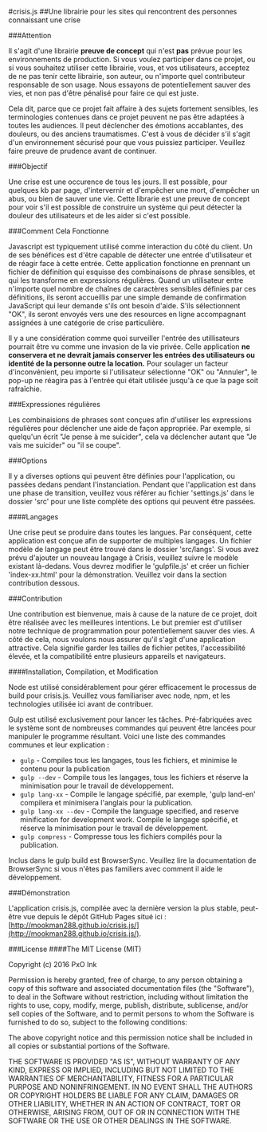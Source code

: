 #crisis.js
##Une librairie pour les sites qui rencontrent des personnes connaissant une crise

###Attention

Il s'agit d'une librairie **preuve de concept** qui n'est **pas** prévue pour les environnements de production. Si vous voulez 
participer dans ce projet, ou si vous souhaitez utiliser cette librairie, vous, et vos utilisateurs, acceptez de ne pas tenir
cette librairie, son auteur, ou n'importe quel contributeur responsable de son usage. Nous essayons de potentiellement sauver
des vies, et non pas d'être pénalisé pour faire ce qui est juste.

Cela dit, parce que ce projet fait affaire à des sujets fortement sensibles, les terminologies contenues dans ce projet peuvent
ne pas être adaptées à toutes les audiences. Il peut déclencher des émotions accablantes, des douleurs, ou des anciens traumatismes.
C'est à vous de décider s'il s'agit d'un environnement sécurisé pour que vous puissiez participer. Veuillez faire preuve de prudence
avant de continuer.

###Objectif

Une crise est une occurence de tous les jours. Il est possible, pour quelques kb par page, d'intervernir et d'empêcher une mort,
d'empêcher un abus, ou bien de sauver une vie. Cette librarie est une preuve de concept pour voir s'il est possible de construire
un système qui peut détecter la douleur des utilisateurs et de les aider si c'est possible.

###Comment Cela Fonctionne

Javascript est typiquement utilisé comme interaction du côté du client. Un de ses bénéfices est d'être capable de détecter une entrée
d'utilisateur et de réagir face à cette entrée. Cette application fonctionne en prennant un fichier de définition qui esquisse des
combinaisons de phrase sensibles, et qui les transforme en expressions régulières. Quand un utilisateur entre n'importe quel nombre 
de chaînes de caractères sensibles définies par ces définitions, ils seront accueillis par une simple demande de confirmation 
JavaScript qui leur demande s'ils ont besoin d'aide. S'ils sélectionnent "OK", ils seront envoyés vers une des resources en ligne
accompagnant assignées à une catégorie de crise particulière.

Il y a une considération comme quoi surveiller l'entrée des utillisateurs pourrait être vu comme une invasion de la vie privée. Celle
application **ne conservera et ne devrait jamais conserver les entrées des utilisateurs ou identité de la personne outre la location.**
Pour soulager un facteur d'inconvénient, peu importe si l'utilisateur sélectionne "OK" ou "Annuler", le pop-up ne réagira pas à 
l'entrée qui était utilisée jusqu'à ce que la page soit rafraîchie.

###Expressiones régulières

Les combinaisions de phrases sont conçues afin d'utiliser les expressions régulières pour déclencher une aide de façon appropriée.
Par exemple, si quelqu'un écrit "Je pense à me suicider", cela va déclencher autant que "Je vais me suicider" ou "il se coupe".

###Options

Il y a diverses options qui peuvent être définies pour l'application, ou passées dedans pendant l'instanciation. Pendant que
l'application est dans une phase de transition, veuillez vous référer au fichier 'settings.js' dans le dossier 'src' pour une 
liste complète des options qui peuvent être passées.

####Langages

Une crise peut se produire dans toutes les langues. Par conséquent, cette application est conçue afin de supporter de multiples 
langages. Un fichier modèle de langage peut être trouvé dans le dossier 'src/langs'. Si vous avez prévu d'ajouter un nouveau langage
à Crisis, veuillez suivre le modèle existant là-dedans. Vous devrez modifier le 'gulpfile.js' et créer un fichier 'index-xx.html' pour
la démonstration.
Veuillez voir dans la section contribution dessous.

###Contribution

Une contribution est bienvenue, mais à cause de la nature de ce projet, doit être réalisée avec les meilleures intentions. Le but
premier est d'utiliser notre technique de programmation pour potentiellement sauver des vies. A côté de cela, nous voulons nous
assurer qu'il s'agit d'une application attractive. Cela signifie garder les tailles de fichier petites, l'accessibilité élevée,
et la compatibilité entre plusieurs appareils et navigateurs.

####Installation, Compilation, et Modification

Node est utilisé considérablement pour gérer efficacement le processus de build pour crisis.js. Veuillez vous familiariser avec node, 
npm, et les technologies utilisée ici avant de contribuer.

Gulp est utilisé exclusivement pour lancer les tâches. Pré-fabriquées avec le système sont de nombreuses commandes qui peuvent être
lancées pour manipuler le programme résultant. Voici une liste des commandes communes et leur explication :

* `gulp` - Compiles tous les langages, tous les fichiers, et minimise le contenu pour la publication 
* `gulp --dev` - Compile tous les langages, tous les fichiers et réserve la minimisation pour le travail de développement.
* `gulp lang-xx` - Compile le langage spécifié, par exemple, 'gulp land-en' compilera et minimisera l'anglais pour la publication.
* `gulp lang-xx --dev` - Compile the language specified, and reserve minification for development work. Compile le langage spécifié, et réserve la minimisation pour le travail de développement.
* `gulp compress` - Compresse tous les fichiers compilés pour la publication.

Inclus dans le gulp build est BrowserSync. Veuillez lire la documentation de BrowserSync si vous n'êtes pas familiers avec comment
il aide le développement.

###Démonstration

L'application crisis.js, compilée avec la dernière version la plus stable, peut-être vue depuis le dépôt GitHub Pages situé ici : [http://mookman288.github.io/crisis.js/](http://mookman288.github.io/crisis.js/).  

###License
####The MIT License (MIT)

Copyright (c) 2016 PxO Ink

Permission is hereby granted, free of charge, to any person obtaining a copy
of this software and associated documentation files (the "Software"), to deal
in the Software without restriction, including without limitation the rights
to use, copy, modify, merge, publish, distribute, sublicense, and/or sell
copies of the Software, and to permit persons to whom the Software is
furnished to do so, subject to the following conditions:

The above copyright notice and this permission notice shall be included in all
copies or substantial portions of the Software.

THE SOFTWARE IS PROVIDED "AS IS", WITHOUT WARRANTY OF ANY KIND, EXPRESS OR
IMPLIED, INCLUDING BUT NOT LIMITED TO THE WARRANTIES OF MERCHANTABILITY,
FITNESS FOR A PARTICULAR PURPOSE AND NONINFRINGEMENT. IN NO EVENT SHALL THE
AUTHORS OR COPYRIGHT HOLDERS BE LIABLE FOR ANY CLAIM, DAMAGES OR OTHER
LIABILITY, WHETHER IN AN ACTION OF CONTRACT, TORT OR OTHERWISE, ARISING FROM,
OUT OF OR IN CONNECTION WITH THE SOFTWARE OR THE USE OR OTHER DEALINGS IN THE
SOFTWARE.
